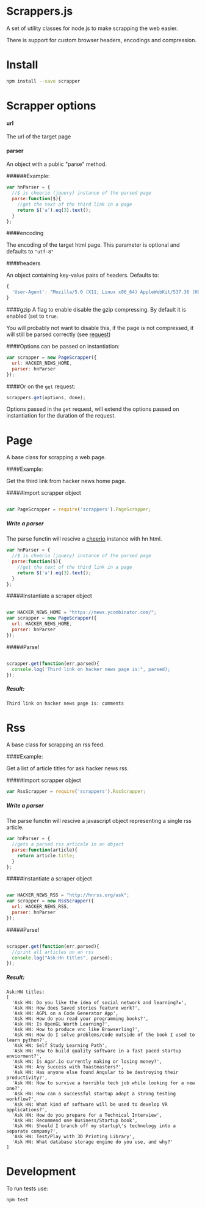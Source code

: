 Scrappers.js
============

A set of utility classes for node.js to make scrapping the web easier.

There is support for custom browser headers, encodings and compression.

Install
=======
````bash
npm install --save scrapper
````

Scrapper options
================

#### url
The url of the target page
#### parser
An object with a public "parse" method.

######Example:
````javascript
var hnParser = {
  //$ is cheerio (jquery) instance of the parsed page
  parse:function($){
    //get the text of the third link in a page
    return $('a').eq(3).text();
  }
};
````

####encoding

The encoding of the target html page. This parameter is optional and defaults to ``"utf-8"``

####headers

An object containing key-value pairs of headers. Defaults to:

````javascript
{
  'User-Agent': "Mozilla/5.0 (X11; Linux x86_64) AppleWebKit/537.36 (KHTML, like Gecko) Chrome/37.0.2062.94 Safari/537.36"
}

````

####gzip
A flag to enable disable the gzip compressing. By default it is enabled (set to ``true``.

You will probably  not want to disable this, if the page is not compressed, it will still be parsed correctly (see [request](https://github.com/request/request))




####Options can be passed on instantiation:
````javascript
var scrapper = new PageScrapper({
  url: HACKER_NEWS_HOME,
  parser: hnParser
});

````

####Or on the ``get`` request:
````javascript
scrappers.get(options, done);
````

Options passed in the ``get`` request, will extend the options passed on instantiation for the duration of the request.

Page
=====

A base class for scrapping a web page.

####Example:

Get the third link from hacker news home page.

#####Import scrapper object
```javascript

var PageScrapper = require('scrappers').PageScrapper;

````

##### Write a parser

The parse functin will rescive a [cheerio](https://github.com/cheeriojs/cheerio) instance  with hn html.
````javascript
var hnParser = {
  //$ is cheerio (jquery) instance of the parsed page
  parse:function($){
    //get the text of the third link in a page
    return $('a').eq(3).text();
  }
};

````
#####Instantiate a scraper object

````javascript

var HACKER_NEWS_HOME = "https://news.ycombinator.com/";
var scrapper = new PageScrapper({
  url: HACKER_NEWS_HOME,
  parser: hnParser
});
````

#####Parse!

````javascript

scrapper.get(function(err,parsed){
  console.log('Third link on hacker news page is:", parsed);
});

````

##### Result:
```
Third link on hacker news page is: comments
```

Rss
===

A base class for scrapping an rss feed.

####Example:

Get a list of article titles for ask hacker news rss.

#####Import scrapper object
```javascript
var RssScrapper = require('scrappers').RssScrapper;

````

##### Write a parser

The parse functin will rescive a javascript object representing a single rss article.

````javascript
var hnParser = {
  //gets a parsed rss articale in an object
  parse:function(article){
    return article.title;
  }
};

````
#####Instantiate a scraper object

````javascript

var HACKER_NEWS_RSS = "http://hnrss.org/ask";
var scrapper = new RssScrapper({
  url: HACKER_NEWS_RSS,
  parser: hnParser
});
````

#####Parse!

````javascript

scrapper.get(function(err,parsed){
  //print all articles on an rss
  console.log("Ask:Hn titles", parsed);
});

````

##### Result:
```
Ask:HN titles:
[
  'Ask HN: Do you like the idea of social network and learning?★',
  'Ask HN: How does Saved stories feature work?',
  'Ask HN: AGPL on a Code Generator App',
  'Ask HN: How do you read your programming books?',
  'Ask HN: Is OpenGL Worth Learning?',
  'Ask HN: How to produce vnc like Browserling?',
  'Ask HN: How do I solve problems/code outside of the book I used to learn python?',
  'Ask HN: Self Study Learning Path',
  'Ask HN: How to build quality software in a fast paced startup enviorment?',
  'Ask HN: Is Agar.io currently making or losing money?',
  'Ask HN: Any success with Toastmasters?',
  'Ask HN: Has anyone else found Angular to be destroying their productivity?',
  'Ask HN: How to survive a horrible tech job while looking for a new one?',
  'Ask HN: How can a successful startup adopt a strong testing workflow?',
  'Ask HN: What kind of software will be used to develop VR applications?',
  'Ask HN: How do you prepare for a Technical Interview',
  'Ask HN: Recommend one Business/Startup book',
  'Ask HN: Should I branch off my startup\'s technology into a separate company?',
  'Ask HN: Test/Play with 3D Printing Library',
  'Ask HN: What database storage engine do you use, and why?'
]

```

Development
===========

To run tests use:

````bash
npm test
````







